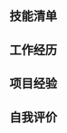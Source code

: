 ## 技能清单

## 工作经历

## 项目经验

## 自我评价



<!---
- 👋 Hi, I’m @cn2156
- 👀 I’m interested in ...
- 🌱 I’m currently learning ...
- 💞️ I’m looking to collaborate on ...
- 📫 How to reach me ...


cn2156/cn2156 is a ✨ special ✨ repository because its `README.md` (this file) appears on your GitHub profile.
You can click the Preview link to take a look at your changes.
--->
